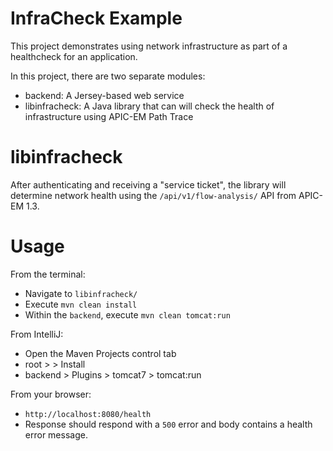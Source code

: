 # InfraCheck Example

This project demonstrates using network infrastructure as part of a healthcheck for an application.

In this project, there are two separate modules:

* backend: A Jersey-based web service
* libinfracheck: A Java library that can will check the health of infrastructure using APIC-EM Path Trace

# libinfracheck

After authenticating and receiving a "service ticket", the library will determine network health using the `/api/v1/flow-analysis/` API from APIC-EM 1.3.


# Usage

From the terminal:

* Navigate to `libinfracheck/`
* Execute `mvn clean install`
* Within the `backend`, execute `mvn clean tomcat:run`

From IntelliJ:

* Open the Maven Projects control tab
* root > > Install 
* backend > Plugins > tomcat7 > tomcat:run

From your browser:

* `http://localhost:8080/health`
* Response should respond with a `500` error and body contains a health error message.